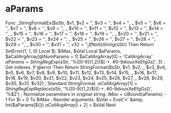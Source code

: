 # aParams
Func _StringFormatEx($sStr, $v1, $v2 = '', $v3 = '', $v4 = '', _         $v5 = '', $v6 = '', $v7 = '', $v8 = '', $v9 = '', _         $v10 = '', $v11 = '', $v12 = '', $v13 = '', $v14 = '', _         $v15 = '', $v16 = '', $v17 = '', $v18 = '', $v19 = '', _         $v20 = '', $v21 = '', $v22 = '', $v23 = '', $v24 = '', _         $v25 = '', $v26 = '', $v27 = '', $v28 = '', $v29 = '', _         $v30 = '', $v31 = '', $v32 = '' _     )     If Not IsString($sStr) Then Return SetError(1, 1, 0)     Local $i, $iMax, $sVal     Local $aParams, $aCallArgArray[@NumParams + 1]     $aCallArgArray[0] = 'CallArgArray'     $aParams = StringRegExp($sStr, '%([0-9]{1,2})$[-+. #0-9diouxXeEfgGs]', 3) ; Get indexes.     If @error Then Return StringFormat($sStr, $v1, $v2, _         $v3, $v4, $v5, $v6, $v7, $v8, $v9, $v10, $v11, $v12, $v13, $v14, $v15, _         $v16, $v17, $v18, $v19, $v20, $v21, $v22, $v23, $v24, $v25, $v26, $v27, _         $v28, $v29, $v30, $v31, $v32) ; Standard StringFormat.     $aCallArgArray[1] = StringRegExpReplace($sStr, '%([0-9]{1,2}$)([-+. #0-9diouxXeEfgGs])', '%$2') ; Normalize parameters in original string.     $iMax = UBound($aParams) - 1     For $i = 0 To $iMax ; Reorder arguments.         $sVal = Eval('v' &amp; Int($aParams[$i]))         $aCallArgArray[$i + 2] = $sVal     Next
